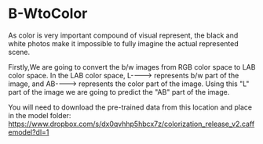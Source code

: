 # B-WtoColor
As color is very important compound of visual represent, the black and white photos make it impossible to fully imagine the actual represented scene.



Firstly,We are going to convert the b/w images from RGB color space to LAB color space.
In the LAB color space, L----> represents b/w part of the image, and AB----> represents the color part of the image.
Using this "L" part of the image we are going to predict the "AB" part of the image.

You will need to download the pre-trained data from this location and place in the model folder:
    https://www.dropbox.com/s/dx0qvhhp5hbcx7z/colorization_release_v2.caffemodel?dl=1

